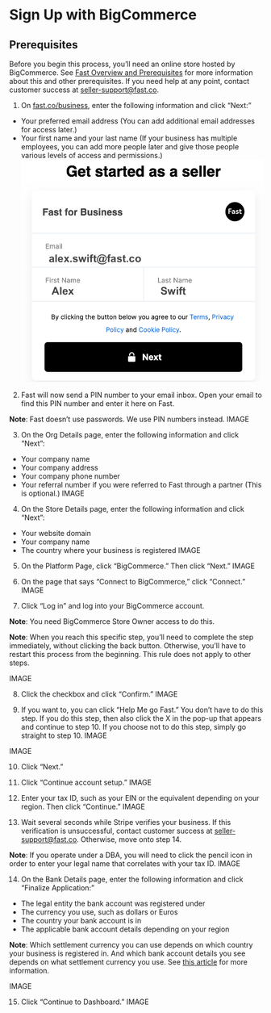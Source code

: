 # Sign Up with BigCommerce
## Prerequisites
Before you begin this process, you’ll need an online store hosted by BigCommerce. See [Fast Overview and Prerequisites](https://docs.google.com/document/d/1E4BGaI4w9Iy8Otb18QfFiTrHvjvdn08_4K5RU7vjKgQ/edit#heading=h.623o5uhwmywu) for more information about this and other prerequisites. If you need help at any point, contact customer success at seller-support@fast.co.
1. On [fast.co/business](https://www.fast.co/business), enter the following information and click “Next:”
- Your preferred email address (You can add additional email addresses for access later.)
- Your first name and your last name (If your business has multiple employees, you can add more people later and give those people various levels of access and permissions.)
![Get-Started-As-A-Seller-box](developer-portal/images/signup-images/both1.png)
2. Fast will now send a PIN number to your email inbox. Open your email to find this PIN number and enter it here on Fast.

**Note**: Fast doesn’t use passwords. We use PIN numbers instead.
IMAGE

3. On the Org Details page, enter the following information and  click “Next”:
- Your company name
- Your company address
- Your company phone number
- Your referral number if you were referred to Fast through a partner (This is optional.)
IMAGE

4. On the Store Details page, enter the following information and  click “Next”:
- Your website domain
- Your company name
- The country where your business is registered
IMAGE

5. On the Platform Page, click “BigCommerce.” Then click “Next.”
IMAGE

6. On the page that says “Connect to BigCommerce,” click “Connect.”
IMAGE

7. Click “Log in” and log into your BigCommerce account.

**Note**: You need BigCommerce Store Owner access to do this.

**Note**: When you reach this specific step, you’ll need to complete the step immediately, without clicking the back button. Otherwise, you’ll have to restart this process from the beginning. This rule does not apply to other steps.

IMAGE

8. Click the checkbox and click “Confirm.”
IMAGE

9. If you want to, you can click “Help Me go Fast.” You don’t have to do this step. If you do this step, then also click the X in the pop-up that appears and continue to step 10. If you choose not to do this step, simply go straight to step 10.
IMAGE

IMAGE

10. Click “Next.”
11. Click “Continue account setup.”
IMAGE

12. Enter your tax ID, such as your EIN or the equivalent depending on your region. Then click “Continue.”
IMAGE

13. Wait several seconds while Stripe verifies your business. If this verification is unsuccessful, contact customer success at seller-support@fast.co. Otherwise, move onto step 14.

**Note**: If you operate under a DBA, you will need to click the pencil icon in order to enter your legal name that correlates with your tax ID.
IMAGE

14. On the Bank Details page, enter the following information and click “Finalize Application:”
- The legal entity the bank account was registered under
- The currency you use, such as dollars or Euros
- The country your bank account is in
- The applicable bank account details depending on your region

**Note**: Which settlement currency you can use depends on which country your business is registered in. And which bank account details you see depends on what settlement currency you use. See [this article](https://stripe.com/docs/connect/bank-debit-card-payouts#supported-settlement) for more information.

IMAGE

15. Click “Continue to Dashboard.”
IMAGE
